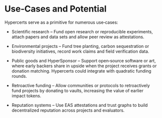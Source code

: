 # Use‑Cases and Potential

Hypercerts serve as a primitive for numerous use‑cases:

- Scientific research – Fund open research or reproducible experiments, attach papers and data sets and allow peer review as attestations.

- Environmental projects – Fund tree planting, carbon sequestration or biodiversity initiatives, record work claims and field verification data.

- Public goods and HyperSponsor – Support open‑source software or art, where early backers share in upside when the project receives grants or donation matching. Hypercerts could integrate with quadratic funding rounds.

- Retroactive funding – Allow communities or protocols to retroactively fund projects by donating to vaults, increasing the value of earlier impact tokens.

- Reputation systems – Use EAS attestations and trust graphs to build decentralized reputation across projects and evaluators.
